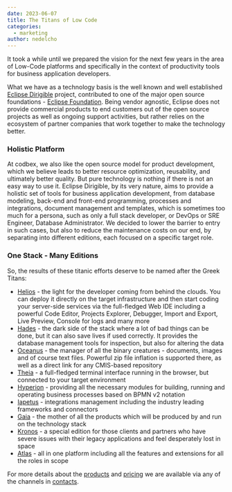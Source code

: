 ```yaml
---
date: 2023-06-07
title: The Titans of Low Code
categories:
  - marketing
author: nedelcho
---
```


It took a while until we prepared the vision for the next few years in the area of Low-Code platforms and specifically in the context of productivity tools for business application developers.

What we have as a technology basis is the well known and well established 
<a href="https://www.dirigible.io" target="_blank">Eclipse Dirigible</a> project, 
contributed to one of the major open source foundations - 
<a href="https://www.eclipse.org" target="_blank">Eclipse Foundation</a>. 
Being vendor agnostic, Eclipse does not provide commercial products to end customers 
out of the open source projects as well as ongoing support activities, 
but rather relies on the ecosystem of partner companies that work together to make the technology better.

### Holistic Platform

At codbex, we also like the open source model for product development, 
which we believe leads to better resource optimization, reusability, 
and ultimately better quality. But pure technology is nothing if there is not an easy way to use it.
Eclipse Dirigible, by its very nature, aims to provide a holistic set of tools for business application development, 
from database modeling, back-end and front-end programming, processes and integrations, 
document management and templates, which is sometimes too much for a persona, such as only a full stack developer,
or DevOps or SRE Engineer, Database Administrator.
We decided to lower the barrier to entry in such cases, but also to reduce the maintenance costs on our end, 
by separating into different editions, each focused on a specific target role.

### One Stack - Many Editions

So, the results of these titanic efforts deserve to be named after the Greek Titans:

* [Helios](/products/helios/) - the light for the developer coming from behind the clouds. You can deploy it directly on the target infrastructure and then start coding your server-side services via the full-fledged Web IDE including a powerful Code Editor, Projects Explorer, Debugger, Import and Export, Live Preview, Console for logs and many more
* [Hades](/products/hades/) - the dark side of the stack where a lot of bad things can be done, but it can also save lives if used correctly. It provides the database management tools for inspection, but also for altering the data
* [Oceanus](/products/oceanus/) - the manager of all the binary creatures - documents, images and of course text files. Powerful zip file inflation is supported there, as well as a direct link for any CMIS-based repository
* [Theia](/products/theia/) - a full-fledged terminal interface running in the browser, but connected to your target environment
* [Hyperion](/products/hyperion/) - providing all the necessary modules for building, running and operating business processes based on BPMN v2 notation
* [Iapetus](/products/iapetus/) - integrations management including the industry leading frameworks and connectors
* [Gaia](/products/gaia/) - the mother of all the products which will be produced by and run on the technology stack
* [Kronos](/products/kronos/) - a special edition for those clients and partners who have severe issues with their legacy applications and feel desperately lost in space
* [Atlas](/products/atlas/) - all in one platform including all the features and extensions for all the roles in scope

For more details about the <a href="https://www.codbex.com/products/">products</a> and <a href="https://www.codbex.com/pricing/">pricing</a> we are available via any of the channels in <a href="https://www.codbex.com/contacts/">contacts</a>.
